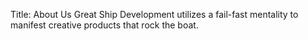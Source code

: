 Title: About Us
Great Ship Development utilizes a fail-fast mentality to manifest creative products that rock the boat. 